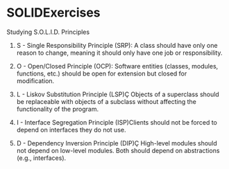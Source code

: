 # SOLIDExercises
Studying S.O.L.I.D. Principles

1) S - Single Responsibility Principle (SRP): A class should have only one reason to change, meaning it should only have one job or               responsibility.

2) O - Open/Closed Principle (OCP): Software entities (classes, modules, functions, etc.) should be open for extension but closed for             modification.

3) L - Liskov Substitution Principle (LSP)Ç Objects of a superclass should be replaceable with objects of a subclass without affecting the        functionality of the program.

4) I - Interface Segregation Principle (ISP)Clients should not be forced to depend on interfaces they do not use.


5) D - Dependency Inversion Principle (DIP)Ç High-level modules should not depend on low-level modules. Both should depend on abstractions         (e.g., interfaces).
